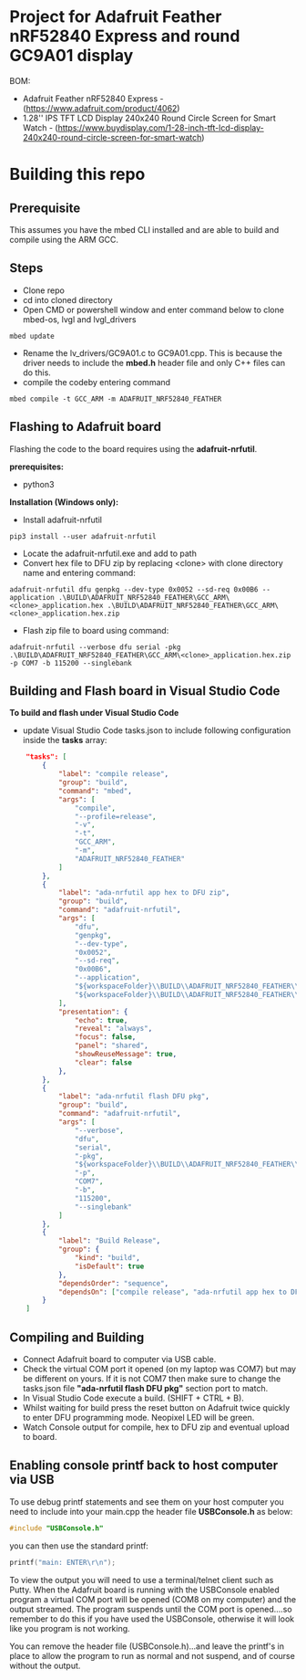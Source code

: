 # Project for Adafruit Feather nRF52840 Express and round GC9A01 display
BOM:
- Adafruit Feather nRF52840 Express - (https://www.adafruit.com/product/4062)
- 1.28'' IPS TFT LCD Display 240x240 Round Circle Screen for Smart Watch - (https://www.buydisplay.com/1-28-inch-tft-lcd-display-240x240-round-circle-screen-for-smart-watch)

# Building this repo
## Prerequisite
This assumes you have the mbed CLI installed and are able to build and compile using the ARM GCC.
## Steps
- Clone repo
- cd into cloned directory
- Open CMD or powershell window and enter command below to clone mbed-os, lvgl and lvgl_drivers
```text
mbed update
```
- Rename the lv_drivers/GC9A01.c to GC9A01.cpp.  This is because the driver needs to include the **mbed.h** header file and only C++ files can do this.
- compile the codeby entering command
```text
mbed compile -t GCC_ARM -m ADAFRUIT_NRF52840_FEATHER
```
## Flashing to Adafruit board 
Flashing the code to the board requires using the **adafruit-nrfutil**.

**prerequisites:**

- python3

**Installation (Windows only):**

- Install adafruit-nrfutil
```text
pip3 install --user adafruit-nrfutil
```
- Locate the adafruit-nrfutil.exe and add to path
- Convert hex file to DFU zip by replacing &lt;clone&gt; with clone directory name and entering command:
```text
adafruit-nrfutil dfu genpkg --dev-type 0x0052 --sd-req 0x00B6 --application .\BUILD\ADAFRUIT_NRF52840_FEATHER\GCC_ARM\<clone>_application.hex .\BUILD\ADAFRUIT_NRF52840_FEATHER\GCC_ARM\<clone>_application.hex.zip
```
- Flash zip file to board using command:
```text
adafruit-nrfutil --verbose dfu serial -pkg .\BUILD\ADAFRUIT_NRF52840_FEATHER\GCC_ARM\<clone>_application.hex.zip -p COM7 -b 115200 --singlebank
```
## Building and Flash board in Visual Studio Code
**To build and flash under Visual Studio Code**
- update Visual Studio Code tasks.json to include following configuration inside the **tasks** array:
```json
    "tasks": [
        {
            "label": "compile release",
            "group": "build",
            "command": "mbed",
            "args": [
                "compile",
                "--profile=release",
                "-v",
                "-t",
                "GCC_ARM",
                "-m",
                "ADAFRUIT_NRF52840_FEATHER"
            ]
        },
        {
            "label": "ada-nrfutil app hex to DFU zip",
            "group": "build",
            "command": "adafruit-nrfutil",
            "args": [
                "dfu",
                "genpkg",
                "--dev-type",
                "0x0052",
                "--sd-req",
                "0x00B6",
                "--application",
                "${workspaceFolder}\\BUILD\\ADAFRUIT_NRF52840_FEATHER\\GCC_ARM-RELEASE\\${workspaceFolderBasename}_application.hex",
                "${workspaceFolder}\\BUILD\\ADAFRUIT_NRF52840_FEATHER\\GCC_ARM-RELEASE\\${workspaceFolderBasename}_application.hex.zip"
            ],
            "presentation": {
                "echo": true,
                "reveal": "always",
                "focus": false,
                "panel": "shared",
                "showReuseMessage": true,
                "clear": false
            },
        },
        {
            "label": "ada-nrfutil flash DFU pkg",
            "group": "build",
            "command": "adafruit-nrfutil",
            "args": [
                "--verbose",
                "dfu",
                "serial",
                "-pkg",
                "${workspaceFolder}\\BUILD\\ADAFRUIT_NRF52840_FEATHER\\GCC_ARM-RELEASE\\${workspaceFolderBasename}_application.hex.zip",
                "-p",
                "COM7",
                "-b",
                "115200",
                "--singlebank"
            ]
        },
        {
            "label": "Build Release",
            "group": {
                "kind": "build",
                "isDefault": true
            },
            "dependsOrder": "sequence",
            "dependsOn": ["compile release", "ada-nrfutil app hex to DFU zip", "ada-nrfutil flash DFU pkg"]
        }
    ]
``` 

## Compiling and Building

- Connect Adafruit board to computer via USB cable.
- Check the virtual COM port it opened (on my laptop was COM7) but may be different on yours. If it is not COM7 then make sure to change the tasks.json file **"ada-nrfutil flash DFU pkg"** section port to match.
- In Visual Studio Code execute a build. (SHIFT + CTRL + B).
- Whilst waiting for build press the reset button on Adafruit twice quickly to enter DFU programming mode.  Neopixel LED will be green.
- Watch Console output for compile, hex to DFU zip and eventual upload to board.

## Enabling console printf back to host computer via USB

To use debug printf statements and see them on your host computer you need to include into your main.cpp the header file **USBConsole.h** as below:
```c
#include "USBConsole.h"
```  
you can then use the standard printf:
```c
printf("main: ENTER\r\n");
```
To view the output you will need to use a terminal/telnet client such as Putty.  When the Adafruit board is running with the USBConsole enabled program a virtual COM port will be opened (COM8 on my computer) and the output streamed.  The program suspends until the COM port is opened....so remember to do this if you have used the USBConsole, otherwise it will look like you program is not working.

You can remove the header file (USBConsole.h)...and leave the printf's in place to allow the program to run as normal and not suspend, and of course without the output.

